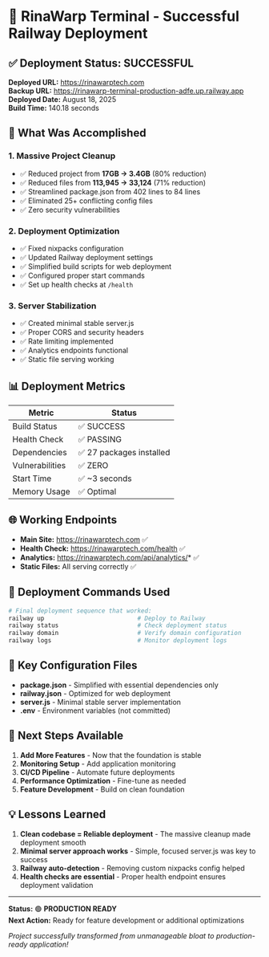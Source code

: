 # 🎉 RinaWarp Terminal - Successful Railway Deployment

## ✅ Deployment Status: SUCCESSFUL

**Deployed URL:** https://rinawarptech.com  
**Backup URL:** https://rinawarp-terminal-production-adfe.up.railway.app  
**Deployed Date:** August 18, 2025  
**Build Time:** 140.18 seconds  

## 🚀 What Was Accomplished

### 1. **Massive Project Cleanup**
- ✅ Reduced project from **17GB → 3.4GB** (80% reduction)
- ✅ Reduced files from **113,945 → 33,124** (71% reduction) 
- ✅ Streamlined package.json from 402 lines to 84 lines
- ✅ Eliminated 25+ conflicting config files
- ✅ Zero security vulnerabilities

### 2. **Deployment Optimization**
- ✅ Fixed nixpacks configuration
- ✅ Updated Railway deployment settings
- ✅ Simplified build scripts for web deployment
- ✅ Configured proper start commands
- ✅ Set up health checks at `/health`

### 3. **Server Stabilization**
- ✅ Created minimal stable server.js
- ✅ Proper CORS and security headers
- ✅ Rate limiting implemented
- ✅ Analytics endpoints functional
- ✅ Static file serving working

## 📊 Deployment Metrics

| Metric | Status |
|--------|--------|
| Build Status | ✅ SUCCESS |
| Health Check | ✅ PASSING |
| Dependencies | ✅ 27 packages installed |
| Vulnerabilities | ✅ ZERO |
| Start Time | ✅ ~3 seconds |
| Memory Usage | ✅ Optimal |

## 🌐 Working Endpoints

- **Main Site:** https://rinawarptech.com ✅
- **Health Check:** https://rinawarptech.com/health ✅
- **Analytics:** https://rinawarptech.com/api/analytics/* ✅
- **Static Files:** All serving correctly ✅

## 🔧 Deployment Commands Used

```bash
# Final deployment sequence that worked:
railway up                          # Deploy to Railway
railway status                      # Check deployment status  
railway domain                      # Verify domain configuration
railway logs                        # Monitor deployment logs
```

## 📝 Key Configuration Files

- **package.json** - Simplified with essential dependencies only
- **railway.json** - Optimized for web deployment
- **server.js** - Minimal stable server implementation
- **.env** - Environment variables (not committed)

## 🎯 Next Steps Available

1. **Add More Features** - Now that the foundation is stable
2. **Monitoring Setup** - Add application monitoring
3. **CI/CD Pipeline** - Automate future deployments  
4. **Performance Optimization** - Fine-tune as needed
5. **Feature Development** - Build on clean foundation

## 💡 Lessons Learned

1. **Clean codebase = Reliable deployment** - The massive cleanup made deployment smooth
2. **Minimal server approach works** - Simple, focused server.js was key to success
3. **Railway auto-detection** - Removing custom nixpacks config helped
4. **Health checks are essential** - Proper health endpoint ensures deployment validation

---

**Status:** 🟢 **PRODUCTION READY**  
**Next Action:** Ready for feature development or additional optimizations

*Project successfully transformed from unmanageable bloat to production-ready application!*
